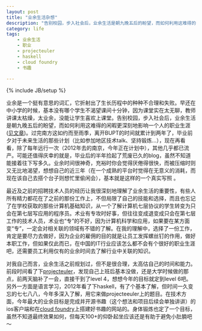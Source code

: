 ```yaml
---
layout: post
title: "业余生活杂想"
description: "告别校园，步入社会后，业余生活是朝九晚五后的盼望，而如何利用这难得的闲暇更深刻地影响一个人的职业生涯。过完南方这如约而至雨季，BUPT便是两年前的回忆..."
category: life
tags:
    - 业余生活
    - 职业
    - projecteuler
    - haskell
    - cloud foundry
    - 书趣
 
---
```

{% include JB/setup %}

业余是一个挺有意思的词汇，它折射出了生长历程中的种种不合理和失败。早还在中小学的时候，基本没有哪个学生不渴望课间十分钟，因为课堂实在太无聊，教师讲课太枯燥，太业余，没能让学生喜欢上课堂。告别校园，步入社会后，业余生活是朝九晚五后的盼望，而如何利用这难得的闲暇更深刻地影响一个人的职业生涯([见文章](
http://www.wumii.com/item/mXna5Eb1))。过完南方这如约而至雨季，离开BUPT的时间就累计到两年了，毕业前夕对于未来生活的那些计划（比如参加地区技术talk、坚持锻炼…），现在再看看，除了每年远行一次（2012年去的南京，今年正在计划中），其他几乎都已流产。可能还值得庆幸的就是，毕业后的半年捡起了荒废已久的blog，虽然不知道能接着往下写多久。业余时间很神奇，充裕时你会觉得厌倦得很快，而被压缩时则又无比地渴望，想想自己的近三年（在一个成熟的平台时觉得在无意义的消耗，而现在该自己去搭个台子则想忙里偷闲会），基本就是这样的一个真实写照 。

最近及之前的招聘技术人员的经历让我很深刻地理解了业余生活的重要性，有些人所有精力都花在了之前的那份工作上，不但局限了自己的技能和选择，而且也忘记了在学校获取的那些计算机基础知识，从一个了解计算机七层协议的学生转变为只会在第七层写应用的程序员。术业有专攻时好事，但往往变成退变成只会在第七层工作的技术人员，术业也“专”的不好，因为计算机科学和应用，如果要在某方面变“专”，一定会对相关联的领域有不错的了解。在我的理解中，选择了一份工作，肯定是要尽力去做好，因为企业的雇佣的目的就是让员工发挥螺丝钉的作用，做好本职工作，但如果仅此而已，在中国的IT行业应该怎么都不会有个很好的职业生涯吧，还需要员工利用仅有的业余时间去了解行业中关联的知识。

对我自己而言，业余生活之前规划过，但不是很合理，太高估自己的时间和能力。前段时间看了下[projecteuler](http://www.projecteuler.net)，发现自己上班后基本没做，还是大学时候做的那点，前两天脑补了一会，直接干到了level 4，想想今年的目标就定到level 6吧。另外一方面是语言学习，2012年看了下haskell，有了个基本了解，但时间一久变忘的七七八八，今年多深入了解，用它来做projecteeuler上的题目。在技术方面，今年最大的业余目标是完成并开源书趣（这个想法和项目后续会单独讲讲）的ios客户端和在[cloud foundry](http://www.cloudfoundry.com)上搭建好书趣的网站的。身体锻炼也定了一个目标，虽然不知道最终效果如何，但每天100+的仰卧起坐应该还是有助于避免小肚腩吧～



